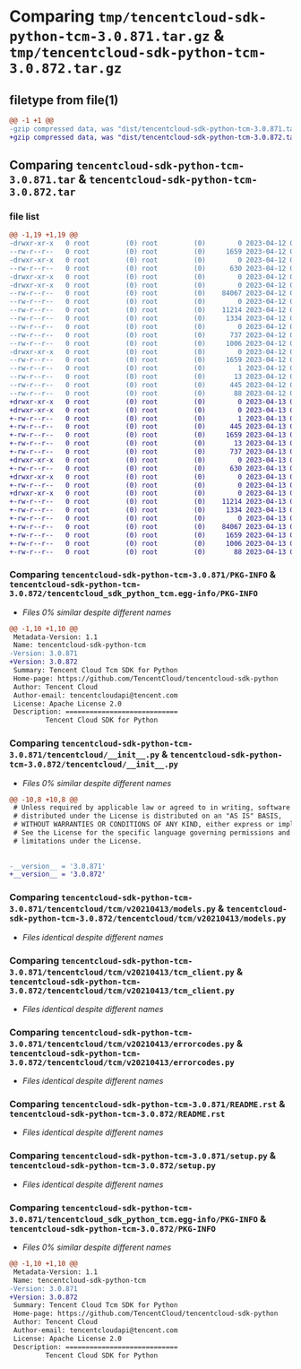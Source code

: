 # Comparing `tmp/tencentcloud-sdk-python-tcm-3.0.871.tar.gz` & `tmp/tencentcloud-sdk-python-tcm-3.0.872.tar.gz`

## filetype from file(1)

```diff
@@ -1 +1 @@
-gzip compressed data, was "dist/tencentcloud-sdk-python-tcm-3.0.871.tar", last modified: Wed Apr 12 00:42:19 2023, max compression
+gzip compressed data, was "dist/tencentcloud-sdk-python-tcm-3.0.872.tar", last modified: Thu Apr 13 00:58:46 2023, max compression
```

## Comparing `tencentcloud-sdk-python-tcm-3.0.871.tar` & `tencentcloud-sdk-python-tcm-3.0.872.tar`

### file list

```diff
@@ -1,19 +1,19 @@
-drwxr-xr-x   0 root         (0) root         (0)        0 2023-04-12 00:42:19.000000 tencentcloud-sdk-python-tcm-3.0.871/
--rw-r--r--   0 root         (0) root         (0)     1659 2023-04-12 00:42:19.000000 tencentcloud-sdk-python-tcm-3.0.871/PKG-INFO
-drwxr-xr-x   0 root         (0) root         (0)        0 2023-04-12 00:42:19.000000 tencentcloud-sdk-python-tcm-3.0.871/tencentcloud/
--rw-r--r--   0 root         (0) root         (0)      630 2023-04-12 00:42:19.000000 tencentcloud-sdk-python-tcm-3.0.871/tencentcloud/__init__.py
-drwxr-xr-x   0 root         (0) root         (0)        0 2023-04-12 00:42:19.000000 tencentcloud-sdk-python-tcm-3.0.871/tencentcloud/tcm/
-drwxr-xr-x   0 root         (0) root         (0)        0 2023-04-12 00:42:19.000000 tencentcloud-sdk-python-tcm-3.0.871/tencentcloud/tcm/v20210413/
--rw-r--r--   0 root         (0) root         (0)    84067 2023-04-12 00:42:19.000000 tencentcloud-sdk-python-tcm-3.0.871/tencentcloud/tcm/v20210413/models.py
--rw-r--r--   0 root         (0) root         (0)        0 2023-04-12 00:42:19.000000 tencentcloud-sdk-python-tcm-3.0.871/tencentcloud/tcm/v20210413/__init__.py
--rw-r--r--   0 root         (0) root         (0)    11214 2023-04-12 00:42:19.000000 tencentcloud-sdk-python-tcm-3.0.871/tencentcloud/tcm/v20210413/tcm_client.py
--rw-r--r--   0 root         (0) root         (0)     1334 2023-04-12 00:42:19.000000 tencentcloud-sdk-python-tcm-3.0.871/tencentcloud/tcm/v20210413/errorcodes.py
--rw-r--r--   0 root         (0) root         (0)        0 2023-04-12 00:42:19.000000 tencentcloud-sdk-python-tcm-3.0.871/tencentcloud/tcm/__init__.py
--rw-r--r--   0 root         (0) root         (0)      737 2023-04-12 00:42:19.000000 tencentcloud-sdk-python-tcm-3.0.871/README.rst
--rw-r--r--   0 root         (0) root         (0)     1006 2023-04-12 00:42:19.000000 tencentcloud-sdk-python-tcm-3.0.871/setup.py
-drwxr-xr-x   0 root         (0) root         (0)        0 2023-04-12 00:42:19.000000 tencentcloud-sdk-python-tcm-3.0.871/tencentcloud_sdk_python_tcm.egg-info/
--rw-r--r--   0 root         (0) root         (0)     1659 2023-04-12 00:42:19.000000 tencentcloud-sdk-python-tcm-3.0.871/tencentcloud_sdk_python_tcm.egg-info/PKG-INFO
--rw-r--r--   0 root         (0) root         (0)        1 2023-04-12 00:42:19.000000 tencentcloud-sdk-python-tcm-3.0.871/tencentcloud_sdk_python_tcm.egg-info/dependency_links.txt
--rw-r--r--   0 root         (0) root         (0)       13 2023-04-12 00:42:19.000000 tencentcloud-sdk-python-tcm-3.0.871/tencentcloud_sdk_python_tcm.egg-info/top_level.txt
--rw-r--r--   0 root         (0) root         (0)      445 2023-04-12 00:42:19.000000 tencentcloud-sdk-python-tcm-3.0.871/tencentcloud_sdk_python_tcm.egg-info/SOURCES.txt
--rw-r--r--   0 root         (0) root         (0)       88 2023-04-12 00:42:19.000000 tencentcloud-sdk-python-tcm-3.0.871/setup.cfg
+drwxr-xr-x   0 root         (0) root         (0)        0 2023-04-13 00:58:46.000000 tencentcloud-sdk-python-tcm-3.0.872/
+drwxr-xr-x   0 root         (0) root         (0)        0 2023-04-13 00:58:46.000000 tencentcloud-sdk-python-tcm-3.0.872/tencentcloud_sdk_python_tcm.egg-info/
+-rw-r--r--   0 root         (0) root         (0)        1 2023-04-13 00:58:46.000000 tencentcloud-sdk-python-tcm-3.0.872/tencentcloud_sdk_python_tcm.egg-info/dependency_links.txt
+-rw-r--r--   0 root         (0) root         (0)      445 2023-04-13 00:58:46.000000 tencentcloud-sdk-python-tcm-3.0.872/tencentcloud_sdk_python_tcm.egg-info/SOURCES.txt
+-rw-r--r--   0 root         (0) root         (0)     1659 2023-04-13 00:58:46.000000 tencentcloud-sdk-python-tcm-3.0.872/tencentcloud_sdk_python_tcm.egg-info/PKG-INFO
+-rw-r--r--   0 root         (0) root         (0)       13 2023-04-13 00:58:46.000000 tencentcloud-sdk-python-tcm-3.0.872/tencentcloud_sdk_python_tcm.egg-info/top_level.txt
+-rw-r--r--   0 root         (0) root         (0)      737 2023-04-13 00:58:46.000000 tencentcloud-sdk-python-tcm-3.0.872/README.rst
+drwxr-xr-x   0 root         (0) root         (0)        0 2023-04-13 00:58:46.000000 tencentcloud-sdk-python-tcm-3.0.872/tencentcloud/
+-rw-r--r--   0 root         (0) root         (0)      630 2023-04-13 00:58:46.000000 tencentcloud-sdk-python-tcm-3.0.872/tencentcloud/__init__.py
+drwxr-xr-x   0 root         (0) root         (0)        0 2023-04-13 00:58:46.000000 tencentcloud-sdk-python-tcm-3.0.872/tencentcloud/tcm/
+-rw-r--r--   0 root         (0) root         (0)        0 2023-04-13 00:58:46.000000 tencentcloud-sdk-python-tcm-3.0.872/tencentcloud/tcm/__init__.py
+drwxr-xr-x   0 root         (0) root         (0)        0 2023-04-13 00:58:46.000000 tencentcloud-sdk-python-tcm-3.0.872/tencentcloud/tcm/v20210413/
+-rw-r--r--   0 root         (0) root         (0)    11214 2023-04-13 00:58:46.000000 tencentcloud-sdk-python-tcm-3.0.872/tencentcloud/tcm/v20210413/tcm_client.py
+-rw-r--r--   0 root         (0) root         (0)     1334 2023-04-13 00:58:46.000000 tencentcloud-sdk-python-tcm-3.0.872/tencentcloud/tcm/v20210413/errorcodes.py
+-rw-r--r--   0 root         (0) root         (0)        0 2023-04-13 00:58:46.000000 tencentcloud-sdk-python-tcm-3.0.872/tencentcloud/tcm/v20210413/__init__.py
+-rw-r--r--   0 root         (0) root         (0)    84067 2023-04-13 00:58:46.000000 tencentcloud-sdk-python-tcm-3.0.872/tencentcloud/tcm/v20210413/models.py
+-rw-r--r--   0 root         (0) root         (0)     1659 2023-04-13 00:58:46.000000 tencentcloud-sdk-python-tcm-3.0.872/PKG-INFO
+-rw-r--r--   0 root         (0) root         (0)     1006 2023-04-13 00:58:46.000000 tencentcloud-sdk-python-tcm-3.0.872/setup.py
+-rw-r--r--   0 root         (0) root         (0)       88 2023-04-13 00:58:46.000000 tencentcloud-sdk-python-tcm-3.0.872/setup.cfg
```

### Comparing `tencentcloud-sdk-python-tcm-3.0.871/PKG-INFO` & `tencentcloud-sdk-python-tcm-3.0.872/tencentcloud_sdk_python_tcm.egg-info/PKG-INFO`

 * *Files 0% similar despite different names*

```diff
@@ -1,10 +1,10 @@
 Metadata-Version: 1.1
 Name: tencentcloud-sdk-python-tcm
-Version: 3.0.871
+Version: 3.0.872
 Summary: Tencent Cloud Tcm SDK for Python
 Home-page: https://github.com/TencentCloud/tencentcloud-sdk-python
 Author: Tencent Cloud
 Author-email: tencentcloudapi@tencent.com
 License: Apache License 2.0
 Description: ============================
         Tencent Cloud SDK for Python
```

### Comparing `tencentcloud-sdk-python-tcm-3.0.871/tencentcloud/__init__.py` & `tencentcloud-sdk-python-tcm-3.0.872/tencentcloud/__init__.py`

 * *Files 0% similar despite different names*

```diff
@@ -10,8 +10,8 @@
 # Unless required by applicable law or agreed to in writing, software
 # distributed under the License is distributed on an "AS IS" BASIS,
 # WITHOUT WARRANTIES OR CONDITIONS OF ANY KIND, either express or implied.
 # See the License for the specific language governing permissions and
 # limitations under the License.
 
 
-__version__ = '3.0.871'
+__version__ = '3.0.872'
```

### Comparing `tencentcloud-sdk-python-tcm-3.0.871/tencentcloud/tcm/v20210413/models.py` & `tencentcloud-sdk-python-tcm-3.0.872/tencentcloud/tcm/v20210413/models.py`

 * *Files identical despite different names*

### Comparing `tencentcloud-sdk-python-tcm-3.0.871/tencentcloud/tcm/v20210413/tcm_client.py` & `tencentcloud-sdk-python-tcm-3.0.872/tencentcloud/tcm/v20210413/tcm_client.py`

 * *Files identical despite different names*

### Comparing `tencentcloud-sdk-python-tcm-3.0.871/tencentcloud/tcm/v20210413/errorcodes.py` & `tencentcloud-sdk-python-tcm-3.0.872/tencentcloud/tcm/v20210413/errorcodes.py`

 * *Files identical despite different names*

### Comparing `tencentcloud-sdk-python-tcm-3.0.871/README.rst` & `tencentcloud-sdk-python-tcm-3.0.872/README.rst`

 * *Files identical despite different names*

### Comparing `tencentcloud-sdk-python-tcm-3.0.871/setup.py` & `tencentcloud-sdk-python-tcm-3.0.872/setup.py`

 * *Files identical despite different names*

### Comparing `tencentcloud-sdk-python-tcm-3.0.871/tencentcloud_sdk_python_tcm.egg-info/PKG-INFO` & `tencentcloud-sdk-python-tcm-3.0.872/PKG-INFO`

 * *Files 0% similar despite different names*

```diff
@@ -1,10 +1,10 @@
 Metadata-Version: 1.1
 Name: tencentcloud-sdk-python-tcm
-Version: 3.0.871
+Version: 3.0.872
 Summary: Tencent Cloud Tcm SDK for Python
 Home-page: https://github.com/TencentCloud/tencentcloud-sdk-python
 Author: Tencent Cloud
 Author-email: tencentcloudapi@tencent.com
 License: Apache License 2.0
 Description: ============================
         Tencent Cloud SDK for Python
```

